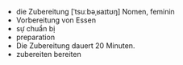 - die Zubereitung	[ˈtsuːbəˌʁaɪtʊŋ]	Nomen, feminin
- Vorbereitung von Essen
- sự chuẩn bị
- preparation
- Die Zubereitung dauert 20 Minuten.
- zubereiten	bereiten